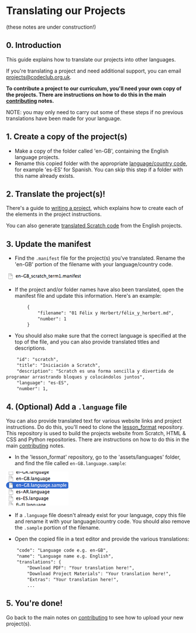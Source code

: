 # Translating our Projects
(these notes are under construction!)

## 0. Introduction

This guide explains how to translate our projects into other languages.

If you're translating a project and need additional support, you can email projects@codeclub.org.uk.

__To contribute a project to our curriculum, you'll need your own copy of the projects. There are instructions on how to do this in the main [contributing](contributing.md) notes.__

NOTE: you may only need to carry out some of these steps if no previous translations have been made for your language.

## 1. Create a copy of the project(s)

+ Make a copy of the folder called 'en-GB', containing the English language projects.
+ Rename this copied folder with the appropriate [language/country code](http://www.lingoes.net/en/translator/langcode.htm), for example 'es-ES' for Spanish. You can skip this step if a folder with this name already exists.

## 2. Translate the project(s)!

There's a guide to [writing a project](projects.md), which explains how to create each of the elements in the project instructions.

You can also generate [translated Scratch code]() from the English projects.

## 3. Update the manifest

+ Find the `.manifest` file for the project(s) you've translated. Rename the 'en-GB' portion of the filename with your language/country code.

![screenshot](images/translating/manifest.png)

+ If the project and/or folder names have also been translated, open the manifest file and update this information. Here's an example:

```
        {
            "filename": "01 Félix y Herbert/félix_y_herbert.md",
            "number": 1
        }
```

+ You should also make sure that the correct language is specified at the top of the file, and you can also provide translated titles and descriptions.

```
    "id": "scratch",
    "title": "Iniciación a Scratch",
    "description": "Scratch es una forma sencilla y divertida de programar arrastrando bloques y colocándolos juntos",
    "language": "es-ES",
    "number": 1,
```

## 4. (Optional) Add a `.language` file

You can also provide translated text for various website links and project instructions. Do do this, you'll need to clone the [lesson_format](https://github.com/CodeClub/lesson_format) repository. This repository is used to build the projects website from Scratch, HTML & CSS and Python repositories. There are instructions on how to do this in the main [contributing](contributing.md) notes.

+ In the 'lesson_format' repository, go to the 'assets/languages' folder, and find the file called `en-GB.language.sample`:

![screenshot](images/translating/sample.png)

+ If a `.language` file doesn't already exist for your language, copy this file and rename it with your language/country code. You should also remove the `.sample` portion of the filename.

+ Open the copied file in a text editor and provide the various translations:

```
	"code": "Language code e.g. en-GB",
	"name": "Language name e.g. English",
	"translations": {
		"Download PDF": "Your translation here!",
		"Download Project Materials": "Your translation here!",
		"Extras": "Your translation here!",
		...
```

## 5. You're done!

Go back to the main notes on [contributing](contributing.md) to see how to upload your new project(s).

